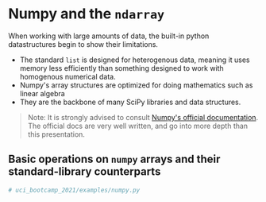 # Numpy and the `ndarray`

When working with large amounts of data, the built-in python datastructures begin to show their
limitations.

- The standard `list` is designed for heterogenous data, meaning it uses memory less efficiently than
  something designed to work with homogenous numerical data.
- Numpy's array structures are optimized for doing mathematics such as linear algebra
- They are the backbone of many SciPy libraries and data structures.

> Note: It is strongly advised to consult [Numpy's official documentation](https://numpy.org/devdocs/user/quickstart.html#array-creation).
> The official docs are very well written, and go into more depth than this presentation.
## Basic operations on `numpy` arrays and their standard-library counterparts

```python
# uci_bootcamp_2021/examples/numpy.py
```